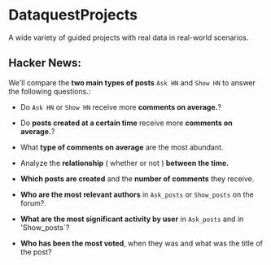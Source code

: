 # DataquestProjects
A wide variety of guided projects with real data in real-world scenarios.

## Hacker News:

We'll compare the **two main types of posts** `Ask HN` and `Show HN` to answer the following questions.:

- Do `Ask HN` or `Show HN` receive more **comments on average.**?

- Do **posts created at a certain time** receive more **comments on average.**?

- What **type of comments on average** are the most abundant.

- Analyze the **relationship** ( whether or not ) **between the time.**

- **Which posts are created** and the **number of comments** they receive.

- **Who are the most relevant authors** in `Ask_posts` or  `Show_posts` on the forum?.

-  **What are the most significant activity by user** in `Ask_posts` and in 'Show_posts`?

-  **Who has been the most voted**, when they was and what was the title of the post?




